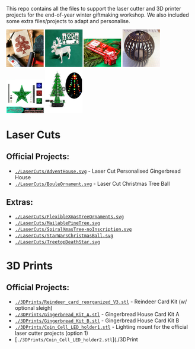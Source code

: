 This repo contains all the files to support the laser cutter and 3D printer projects for the end-of-year winter giftmaking workshop. We also included some extra files/projects to adapt and personalise.

<img src="./Images/7-1.jpg" width="20%" alt="Image 7-1"> <img src="./Images/large_display_IMG_20191022_221746.webp" width="20%" alt="Large display image from 2019"> <img src="./Images/large_display_PC200281.webp" width="20%" alt="Large display PC image"> <img src="./Images/r7velkz1.jpg" width="20%" alt="Image r7velkz1"> <img src="./Images/Screenshot from 2024-12-11 11-12-55.png" width="20%" alt="Screenshot from 2024-12-11 11:12:55"> <img src="./Images/Screenshot from 2024-12-11 11-14-26.png" width="20%" alt="Screenshot from 2024-12-11 11:14:26"> 

# Laser Cuts

## Official Projects:
- [`./LaserCuts/AdventHouse.svg`](./LaserCuts/AdventHouse.svg) - Laser Cut Personalised Gingerbread House
- [`./LaserCuts/BouleOrnament.svg`](./LaserCuts/BouleOrnament.svg) - Laser Cut Christmas Tree Ball

## Extras:
- [`./LaserCuts/FlexibleXmasTreeOrnaments.svg`](./LaserCuts/FlexibleXmasTreeOrnaments.svg)
- [`./LaserCuts/MailablePineTree.svg`](./LaserCuts/MailablePineTree.svg)
- [`./LaserCuts/SpiralXmasTree-noInscription.svg`](./LaserCuts/SpiralXmasTree-noInscription.svg)
- [`./LaserCuts/StarWarsChristmasBall.svg`](./LaserCuts/StarWarsChristmasBall.svg)
- [`./LaserCuts/TreetopDeathStar.svg`](./LaserCuts/TreetopDeathStar.svg)

# 3D Prints

## Official Projects:
- [`./3DPrints/Reindeer_card_reorganized_V3.stl`](./3DPrints/Reindeer_card_reorganized_V3.stl) - Reindeer Card Kit (w/ optional sleigh)
- [`./3DPrints/Gingerbread_Kit_A.stl`](./3DPrints/Gingerbread_Kit_A.stl) - Gingerbread House Card Kit A
- [`./3DPrints/Gingerbread_Kit_B.stl`](./3DPrints/Gingerbread_Kit_B.stl) - Gingerbread House Card Kit B
- [`./3DPrints/Coin_Cell_LED_holder1.stl`](./3DPrints/Coin_Cell_LED_holder1.stl) - Lighting mount for the official laser cutter projects (option 1)
- [`./3DPrints/Coin_Cell_LED_holder2.stl`](./3DPrint

